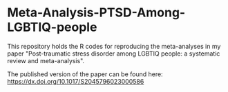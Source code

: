 # Meta-Analysis-PTSD-Among-LGBTIQ-people
This repository holds the R codes for reproducing the meta-analyses in my paper "Post-traumatic stress disorder among LGBTIQ people: a systematic review and meta-analysis".

The published version of the paper can be found here: https://dx.doi.org/10.1017/S2045796023000586 
